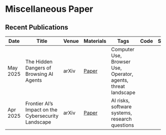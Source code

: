 # Miscellaneous Paper

## Recent Publications

| Date |Title | Venue | Materials | Tags | Code | Summary |
| --- | --- | --- | --- | --- | --- | --- |
| May 2025 | The Hidden Dangers of Browsing AI Agents | arXiv | [Paper](https://arxiv.org/pdf/2505.13076) | Computer Use, Browser Use, Operator, agents, threat landscape | | |
| Apr 2025 | Frontier AI’s Impact on the Cybersecurity Landscape | arXiv | [Paper](https://arxiv.org/pdf/2504.05408) | AI risks, software systems, research questions | | |
